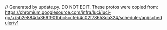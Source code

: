 // Generated by update.py. DO NOT EDIT.
These protos were copied from:
https://chromium.googlesource.com/infra/luci/luci-go/+/5b2e884da369f901bbc5ccfeb4c02f78658da324/scheduler/api/scheduler/v1
